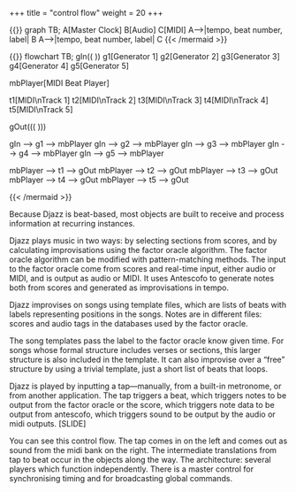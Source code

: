 +++
title = "control flow"
weight = 20
+++

{{<mermaid align="left">}}
graph TB;
    A[Master Clock] 
	B[Audio]
	C[MIDI]
	A-->|tempo, beat number, label| B
	A-->|tempo, beat number, label| C
{{< /mermaid >}}



{{<mermaid align="left">}}
flowchart TB;
gIn(( ))
g1[Generator 1]
g2[Generator 2]
g3[Generator 3]
g4[Generator 4]
g5[Generator 5]

mbPlayer[MIDI Beat Player]

t1[MIDI\nTrack 1]
t2[MIDI\nTrack 2]
t3[MIDI\nTrack 3]
t4[MIDI\nTrack 4]
t5[MIDI\nTrack 5]

gOut((( )))

gIn --> g1 --> mbPlayer
gIn --> g2 --> mbPlayer
gIn --> g3 --> mbPlayer
gIn --> g4 --> mbPlayer
gIn --> g5 --> mbPlayer

mbPlayer --> t1 --> gOut
mbPlayer --> t2 --> gOut
mbPlayer --> t3 --> gOut
mbPlayer --> t4 --> gOut
mbPlayer --> t5 --> gOut

{{< /mermaid >}}


Because Djazz is beat-based, most objects are built to receive and process information at recurring instances. 

Djazz plays music in two ways: by selecting sections from scores, and by calculating improvisations using the factor oracle algorithm. The factor oracle algorithm can be modified with pattern-matching methods. The input to the factor oracle come from scores and real-time input, either audio or MIDI, and is output as audio or MIDI. It uses Antescofo to generate notes both from scores and generated as improvisations in tempo.

Djazz improvises on songs using template files, which are lists of beats with labels representing positions in the songs.  Notes are in different files: scores and audio tags in the databases used by the factor oracle. 

The song templates pass the label to the factor oracle know given time.  For songs whose formal structure includes verses or sections, this larger structure is also included in the template. It can also improvise over a “free” structure by using a trivial template, just a short list of beats that loops.

Djazz is played by inputting a tap—manually, from a built-in metronome, or from another application. The tap triggers a beat, which triggers notes to be output from the factor oracle or the score, which triggers note data to be output from antescofo, which triggers sound to be output by the audio or midi outputs. [SLIDE]

You can see this control flow. The tap comes in on the left and comes out as sound from the midi bank on the right. The intermediate translations from tap to beat occur in the objects along the way.
The architecture: several players which function independently. There is a master control for synchronising timing and for broadcasting global commands.

